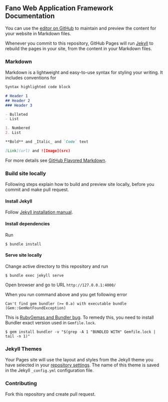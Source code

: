 ## Fano Web Application Framework Documentation

You can use the [editor on GitHub](https://github.com/fanowebframework/fanowebframework.github.io/edit/master/README.md) to maintain and preview the content for your website in Markdown files.

Whenever you commit to this repository, GitHub Pages will run [Jekyll](https://jekyllrb.com/) to rebuild the pages in your site, from the content in your Markdown files.

### Markdown

Markdown is a lightweight and easy-to-use syntax for styling your writing. It includes conventions for

```markdown
Syntax highlighted code block

# Header 1
## Header 2
### Header 3

- Bulleted
- List

1. Numbered
2. List

**Bold** and _Italic_ and `Code` text

[Link](url) and ![Image](src)
```

For more details see [GitHub Flavored Markdown](https://guides.github.com/features/mastering-markdown/).

### Build site locally

Following steps explain how to build and preview site locally, before you commit and make pull request.

#### Install Jekyll

Follow [Jekyll installation manual](https://jekyllrb.com/docs/installation/).

#### Install dependencies

Run
```
$ bundle install
```
#### Serve site locally

Change active directory to this repository and run

```
$ bundle exec jekyll serve
```

Open browser and go to URL `http://127.0.0.1:4000/`

When you run command above and you get following error
```
Can't find gem bundler (>= 0.a) with executable bundle (Gem::GemNotFoundException)
```

This is [RubyGemas and Bundler bug](https://bundler.io/blog/2019/05/14/solutions-for-cant-find-gem-bundler-with-executable-bundle.html). To remedy this, you need to install Bundler exact version used in `Gemfile.lock`.

```
$ gem install bundler -v "$(grep -A 1 "BUNDLED WITH" Gemfile.lock | tail -n 1)"
```

### Jekyll Themes

Your Pages site will use the layout and styles from the Jekyll theme you have selected in your [repository settings](https://github.com/fanowebframework/fanowebframework.github.io/settings). The name of this theme is saved in the Jekyll `_config.yml` configuration file.


### Contributing

Fork this repository and create pull request.
